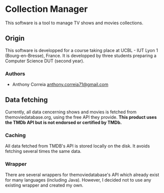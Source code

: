 # Collection Manager
This software is a tool to manage TV shows and movies collections.

## Origin
This software is developped for a course taking place at UCBL - IUT Lyon 1 (Bourg-en-Bresse), France. It is developped by three students preparing a Computer Science DUT (second year).

### Authors
* Anthony Correia <anthony.correia71@gmail.com>

## Data fetching
Currently, all data cencerning shows and movies is fetched from themoviedatabase.org, using the free API they provide.
**This product uses the TMDb API but is not endorsed or certified by TMDb.**

### Caching
All data fetched from TMDB's API is stored locally on the disk. It avoids fetching several times the same data.

### Wrapper
There are several wrappers for themoviedatabase's API which already exist for many languages (including Java). However, I decided not to use any existing wrapper and created my own.


